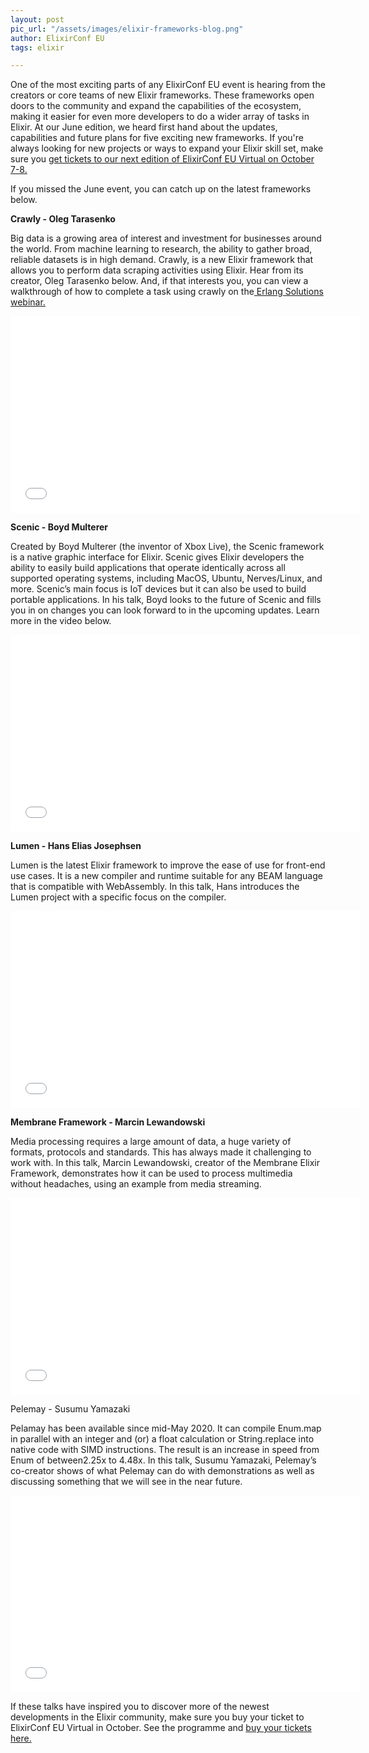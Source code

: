 ```yaml
---
layout: post
pic_url: "/assets/images/elixir-frameworks-blog.png"
author: ElixirConf EU
tags: elixir

---
```

One of the most exciting parts of any ElixirConf EU event is hearing from the creators or core teams of new Elixir frameworks. These frameworks open doors to the community and expand the capabilities of the ecosystem, making it easier for even more developers to do a wider array of tasks in Elixir. At our June edition, we heard first hand about the updates, capabilities and future plans for five exciting new frameworks. If you're always looking for new projects or ways to expand your Elixir skill set, make sure you [get tickets to our next edition of ElixirConf EU Virtual on October 7-8.](https://www.elixirconf.eu/#register "tickets")

If you missed the June event, you can catch up on the latest frameworks below.

**Crawly - Oleg Tarasenko**

Big data is a growing area of interest and investment for businesses around the world. From machine learning to research, the ability to gather broad, reliable datasets is in high demand. Crawly, is a new Elixir framework that allows you to perform data scraping activities using Elixir. Hear from its creator, Oleg Tarasenko below. And, if that interests you, you can view a walkthrough of how to complete a task using crawly on the[ Erlang Solutions webinar.](https://www.erlang-solutions.com/resources/webinars.html#how-to-use-web-scraping-in-elixir-to-gather-useful-data-erlang-solutions-webinar-58)

<iframe width="560" height="315" src="[https://www.youtube.com/embed/vOC85IEKMsM](https://www.youtube.com/embed/vOC85IEKMsM "https://www.youtube.com/embed/vOC85IEKMsM")" frameborder="0" allow="accelerometer; autoplay; encrypted-media; gyroscope; picture-in-picture" allowfullscreen></iframe>

**Scenic - Boyd Multerer**

Created by Boyd Multerer (the inventor of Xbox Live), the Scenic framework is a native graphic interface for Elixir. Scenic gives Elixir developers the ability to easily build applications that operate identically across all supported operating systems, including MacOS, Ubuntu, Nerves/Linux, and more. Scenic’s main focus is IoT devices but it can also be used to build portable applications. In his talk, Boyd looks to the future of Scenic and fills you in on changes you can look forward to in the upcoming updates. Learn more in the video below.

<iframe width="560" height="315" src="[https://www.youtube.com/embed/GwMwMft2FP8](https://www.youtube.com/embed/GwMwMft2FP8 "https://www.youtube.com/embed/GwMwMft2FP8")" frameborder="0" allow="accelerometer; autoplay; encrypted-media; gyroscope; picture-in-picture" allowfullscreen></iframe>

  
**Lumen - Hans Elias Josephsen**

Lumen is the latest Elixir framework to improve the ease of use for front-end use cases. It is a new compiler and runtime suitable for any BEAM language that is compatible with WebAssembly. In this talk, Hans introduces the Lumen project with a specific focus on the compiler.

<iframe width="560" height="315" src="[https://www.youtube.com/embed/kkA9rtMPyBs](https://www.youtube.com/embed/kkA9rtMPyBs "https://www.youtube.com/embed/kkA9rtMPyBs")" frameborder="0" allow="accelerometer; autoplay; encrypted-media; gyroscope; picture-in-picture" allowfullscreen></iframe>

**Membrane Framework - Marcin Lewandowski**

Media processing requires a large amount of data, a huge variety of formats, protocols and standards. This has always made it challenging to work with. In this talk, Marcin Lewandowski, creator of the Membrane Elixir Framework, demonstrates how it can be used to process multimedia without headaches, using an example from media streaming.

<iframe width="560" height="315" src="[https://www.youtube.com/embed/zJjrEaZZ72Y](https://www.youtube.com/embed/zJjrEaZZ72Y "https://www.youtube.com/embed/zJjrEaZZ72Y")" frameborder="0" allow="accelerometer; autoplay; encrypted-media; gyroscope; picture-in-picture" allowfullscreen></iframe>

Pelemay - Susumu Yamazaki

Pelamay has been available since mid-May 2020. It can compile Enum.map in parallel with an integer and (or) a float calculation or String.replace into native code with SIMD instructions. The result is an increase in speed from Enum of between2.25x to 4.48x. In this talk, Susumu Yamazaki, Pelemay’s co-creator shows of what Pelemay can do with demonstrations as well as discussing something that we will see in the near future.

<iframe width="560" height="315" src="[https://www.youtube.com/embed/00AECbsSK28](https://www.youtube.com/embed/00AECbsSK28 "https://www.youtube.com/embed/00AECbsSK28")" frameborder="0" allow="accelerometer; autoplay; encrypted-media; gyroscope; picture-in-picture" allowfullscreen></iframe>

If these talks have inspired you to discover more of the newest developments in the Elixir community, make sure you buy your ticket to ElixirConf EU Virtual in October. See the programme and [buy your tickets here.](https://www.elixirconf.eu/)